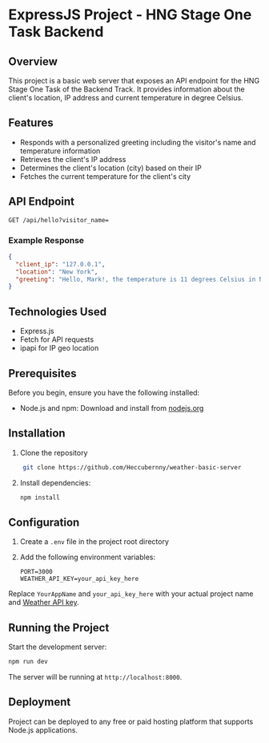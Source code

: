 # ExpressJS Project - HNG Stage One Task Backend

## Overview

This project is a basic web server that exposes an API endpoint for the HNG Stage One Task of the Backend Track. It provides information about the client's location, IP address and current temperature in degree Celsius.

## Features

- Responds with a personalized greeting including the visitor's name and temperature information
- Retrieves the client's IP address
- Determines the client's location (city) based on their IP
- Fetches the current temperature for the client's city

## API Endpoint

```
GET /api/hello?visitor_name=
```

### Example Response

```json
{
  "client_ip": "127.0.0.1",
  "location": "New York",
  "greeting": "Hello, Mark!, the temperature is 11 degrees Celsius in New York"
}
```

## Technologies Used

- Express.js
- Fetch for API requests
- ipapi for IP geo location

## Prerequisites

Before you begin, ensure you have the following installed:

- Node.js and npm: Download and install from [nodejs.org](https://nodejs.org)

## Installation

1. Clone the repository

```bash
    git clone https://github.com/Heccubernny/weather-basic-server
```

2. Install dependencies:
   ```bash
   npm install
   ```

## Configuration

1. Create a `.env` file in the project root directory
2. Add the following environment variables:

   ```
   PORT=3000
   WEATHER_API_KEY=your_api_key_here

   ```

Replace `YourAppName` and `your_api_key_here` with your actual project name and [Weather API key](https://www.weatherapi.com/).

## Running the Project

Start the development server:

```bash
npm run dev
```

The server will be running at `http://localhost:8000`.

## Deployment

Project can be deployed to any free or paid hosting platform that supports Node.js applications.
